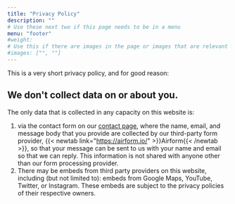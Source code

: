 ```yaml
---
title: "Privacy Policy"
description: ""
# Use these next two if this page needs to be in a menu
menu: "footer"
#weight:
# Use this if there are images in the page or images that are relevant to the page
#images: ["", ""]
---
```

This is a very short privacy policy, and for good reason:
## We don't collect data on or about you.
The only data that is collected in any capacity on this website is:
1. via the contact form on our [contact page](/contact/), where the name, email, and message body that you provide are collected by our third-party form provider, {{< newtab link="https://airform.io/" >}}Airform{{< /newtab >}}, so that your message can be sent to us with your name and email so that we can reply. This information is not shared with anyone other than our form processing provider.
2. There may be embeds from third party providers on this website, including (but not limited to): embeds from Google Maps, YouTube, Twitter, or Instagram. These embeds are subject to the privacy policies of their respective owners.

